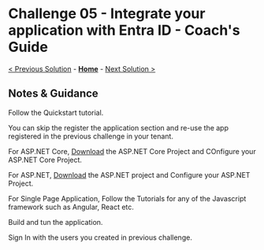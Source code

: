 # Challenge 05 - Integrate your application with Entra ID - Coach's Guide 

[< Previous Solution](./Solution-04.md) - **[Home](./README.md)** - [Next Solution >](./Solution-06.md)

## Notes & Guidance

Follow the Quickstart tutorial.

You can skip the register the application section and re-use the app registered in the previous challenge in your tenant.

For ASP.NET Core, [Download](https://github.com/Azure-Samples/active-directory-aspnetcore-webapp-openidconnect-v2/archive/aspnetcore3-1-callsgraph.zip) the ASP.NET Core Project and COnfigure your ASP.NET Core Project. 

For ASP.NET, [Download](https://github.com/AzureADQuickStarts/AppModelv2-WebApp-OpenIDConnect-DotNet/archive/master.zip) the ASP.NET project and Configure your ASP.NET Project.

For Single Page Application, Follow the Tutorials for any of the Javascript framework such as Angular, React etc.

Build and tun the application.

Sign In with the users you created in previous challenge.